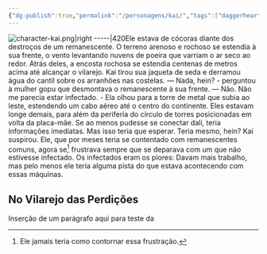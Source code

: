 ```yaml
---
{"dg-publish":true,"permalink":"/personagens/kai/","tags":["daggerheart"]}
---
```



![character-kai.png|right -----|420](/img/user/Imagens/Personagens/character-kai.png)Ele estava de cócoras diante dos destroços de um remanescente. O terreno arenoso e rochoso se estendia à sua frente, o vento levantando nuvens de poeira que varriam o ar seco ao redor. Atrás deles, a encosta rochosa se estendia centenas de metros acima até alcançar o vilarejo. Kai tirou sua jaqueta de seda e derramou água do cantil sobre os arranhões nas costelas.
— Nada, hein? - perguntou à mulher gopu que desmontava o remanescente à sua frente.
— Não. Não me parecia estar infectado. - Ela olhou para a torre de metal que subia ao leste, estendendo um cabo aéreo até o centro do continente. Eles estavam longe demais, para além da periferia do círculo de torres posicionadas em volta da placa-mãe. Se ao menos pudesse se conectar dali, teria informações imediatas. Mas isso teria que esperar.
Teria mesmo, hein?
Kai suspirou. Ele, que por meses teria se contentado com remanescentes comuns, agora se[^1] frustrava sempre que se deparava com um que não estivesse infectado. Os infectados eram os piores: Davam mais trabalho, mas pelo menos ele teria alguma pista do que estava acontecendo com essas máquinas.

## No Vilarejo das Perdições
Inserção de um parágrafo aqui para teste da 









[^1]: Ele jamais teria como contornar essa frustração.
